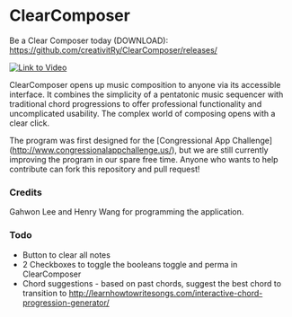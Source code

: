 # ClearComposer
Be a Clear Composer today (DOWNLOAD): https://github.com/creativitRy/ClearComposer/releases/

[![Link to Video](http://i.imgur.com/g4eSIo3.png)](https://youtu.be/njww9lAH3-s)

ClearComposer opens up music composition to anyone via its accessible interface. It combines the simplicity of a pentatonic music sequencer with traditional chord progressions to offer professional functionality and uncomplicated usability. The complex world of composing opens with a clear click.

The program was first designed for the [Congressional App Challenge] (http://www.congressionalappchallenge.us/), but we are still currently improving the program in our spare free time. Anyone who wants to help contribute can fork this repository and pull request!

### Credits
Gahwon Lee and Henry Wang for programming the application.

### Todo
* Button to clear all notes
* 2 Checkboxes to toggle the booleans toggle and perma in ClearComposer
* Chord suggestions - based on past chords, suggest the best chord to transition to
http://learnhowtowritesongs.com/interactive-chord-progression-generator/
